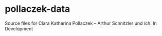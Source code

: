 # pollaczek-data
Source files for Clara Katharina Pollaczek – Arthur Schnitzler und ich. In Development
